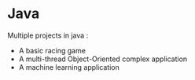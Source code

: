 # Java
Multiple projects in java :
- A basic racing game
- A multi-thread Object-Oriented complex application
- A machine learning application
